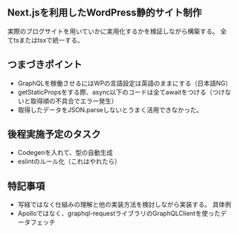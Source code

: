 ## Next.jsを利用したWordPress静的サイト制作
実際のブログサイトを用いていかに実用化するかを検証しながら構築する。
全てtsまたはtsxで統一する。

## つまづきポイント
- GraphQLを稼働させるにはWPの言語設定は英語のままにする（日本語NG）
- getStaticPropsをする際、async以下のコードは全てawaitをつける（つけないと取得順の不具合でエラー発生）
- 取得したデータをJSON.parseしないとうまく活用できなかった。

## 後程実施予定のタスク
- Codegenを入れて、型の自動生成
- eslintのルール化（これはやれたら）

## 特記事項
- 写経ではなく仕組みの理解と他の実装方法を検討しながら実装する。
具体例
-  Apolloではなく、graphql-requestライブラリのGraphQLClientを使ったデータフェッチ


